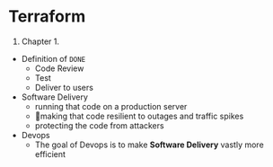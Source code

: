 # Terraform

1. Chapter 1. 
* Definition of `DONE`
  * Code Review
  * Test
  * Deliver to users
* Software Delivery
  * running that code on a production server
  * 􏰄making that code resilient to outages and traffic spikes
  * protecting the code from attackers
* Devops
  * The goal of Devops is to make **Software Delivery** vastly more efficient
